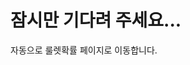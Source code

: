 <html>
<head>
    <title>루루벨 룰렛 확률</title>
    <script type="text/javascript">
        // 페이지가 로드되면 자동으로 리다이렉트
        window.onload = function() {
            window.location.href = "https://weflab.com/user/lOPU2suUlmRr";
        };
    </script>
</head>
<body>
    <h1>잠시만 기다려 주세요...</h1>
    <p>자동으로 룰렛확률 페이지로 이동합니다.</p>
</body>
</html>
